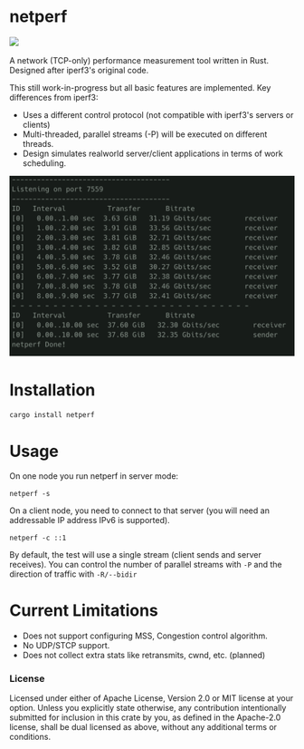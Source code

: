 # netperf
![](https://github.com/AhmedSoliman/netperf/workflows/Continuous%20Integration/badge.svg)

A network (TCP-only) performance measurement tool written in Rust. Designed after iperf3's
original code.


This still work-in-progress but all basic features are implemented. Key differences from iperf3:
- Uses a different control protocol (not compatible with iperf3's servers or clients)
- Multi-threaded, parallel streams (-P) will be executed on different threads.
- Design simulates realworld server/client applications in terms of work scheduling.

![](https://github.com/AhmedSoliman/netperf/blob/master/assets/screenshot.png)

# Installation
```
cargo install netperf
```

# Usage
On one node you run netperf in server mode:
```
netperf -s
```
On a client node, you need to connect to that server (you will need an addressable IP address IPv6 is supported).
```
netperf -c ::1
```
By default, the test will use a single stream (client sends and server receives). You can control the number of parallel streams with `-P` and the direction of traffic with `-R/--bidir`

# Current Limitations
- Does not support configuring MSS, Congestion control algorithm.
- No UDP/STCP support.
- Does not collect extra stats like retransmits, cwnd, etc. (planned)


### License
Licensed under either of Apache License, Version 2.0 or MIT license at your option.
Unless you explicitly state otherwise, any contribution intentionally submitted for inclusion in this crate by you, as defined in the Apache-2.0 license, shall be dual licensed as above, without any additional terms or conditions. 